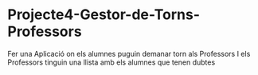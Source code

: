 # Projecte4-Gestor-de-Torns-Professors

Fer una Aplicació on els alumnes puguin demanar torn als Professors
I els Professors tinguin una llista amb els alumnes que tenen dubtes
